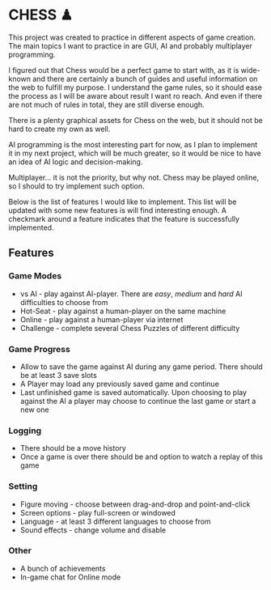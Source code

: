 # **CHESS** ♟

This project was created to practice in different aspects of game creation. The main topics I want to practice in are
GUI, AI and probably multiplayer programming.

I figured out that Chess would be a perfect game to start with, as it is wide-known and there are certainly a bunch of
guides and useful information on the web to fulfill my purpose. I understand the game rules, so it should ease the
process as I will be aware about result I want ro reach. And even if there are not much of rules in total, they are 
still diverse enough.

There is a plenty graphical assets for Chess on the web, but it should not be hard to create my 
own as well. 

AI programming is the most interesting part for now, as I plan to implement it in my next project, which will be much 
greater, so it would be nice to have an idea of AI logic and decision-making.

Multiplayer... it is not the priority, but why not. Chess may be played online, so I should to try implement such 
option.

Below is the list of features I would like to implement. This list will be updated with some new features is will find 
interesting enough. A checkmark around a feature indicates that the feature is successfully implemented.

## **Features** 
### **Game Modes**
- vs AI - play against AI-player. There are *easy*, *medium* and *hard* AI difficulties to choose from
- Hot-Seat - play against a human-player on the same machine
- Online - play against a human-player via internet
- Challenge - complete several Chess Puzzles of different difficulty
### **Game Progress**
- Allow to save the game against AI during any game period. There should be at least 3 save slots
- A Player may load any previously saved game and continue
- Last unfinished game is saved automatically. Upon choosing to play against the AI a player may choose to continue the
last game or start a new one
### **Logging**
- There should be a move history
- Once a game is over there should be and option to watch a replay of this game
### **Setting**
- Figure moving - choose between drag-and-drop and point-and-click
- Screen options - play full-screen or windowed
- Language - at least 3 different languages to choose from
- Sound effects - change volume and disable
### **Other**
- A bunch of achievements
- In-game chat for Online mode

